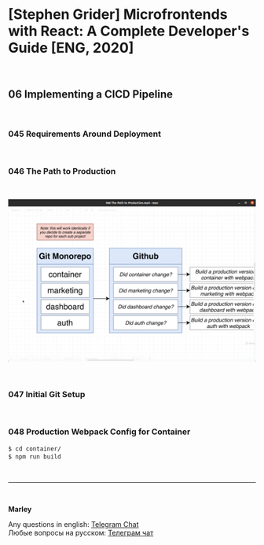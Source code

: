 # [Stephen Grider] Microfrontends with React: A Complete Developer's Guide [ENG, 2020]

<br/>

## 06 Implementing a CICD Pipeline

<br/>

### 045 Requirements Around Deployment

<br/>

### 046 The Path to Production

<br/>

![Application](/img/pic-m06-p01.png?raw=true)

<br/>

### 047 Initial Git Setup

<br/>

### 048 Production Webpack Config for Container

    $ cd container/
    $ npm run build

<br/>

---

<br/>

**Marley**

Any questions in english: <a href="https://jsdev.org/chat/">Telegram Chat</a>  
Любые вопросы на русском: <a href="https://jsdev.ru/chat/">Телеграм чат</a>
